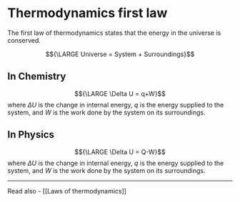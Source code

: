 # Thermodynamics first law
The first law of thermodynamics states that the energy in the universe is conserved.

$${\LARGE Universe = System + Surroundings}$$

## In Chemistry

$${\LARGE \Delta U = q+W}$$
where ${\Delta U}$ is the change in internal energy,
*q* is the energy supplied to the system, and 
*W* is the work done by the system on its surroundings.

## In Physics
$${\LARGE \Delta U = Q-W}$$
where ${\Delta U}$ is the change in internal energy,
*q* is the energy supplied to the system, and 
*W* is the work done by the system on its surroundings.




---
Read also - [[Laws of thermodynamics]]